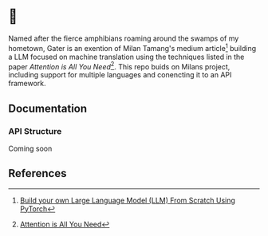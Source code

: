 # 🐊

Named after the fierce amphibians roaming around the swamps of my hometown, Gater is an exention of Milan Tamang's medium article[^1] building a LLM focused on machine translation using the techniques listed in the paper *Attention is All You Need*[^2]. This repo buids on Milans project, including support for multiple languages and conencting it to an API framework.

## Documentation
### API Structure
Coming soon

## References
[^1]:[Build your own Large Language Model (LLM) From Scratch Using PyTorch](https://pub.towardsai.net/build-your-own-large-language-model-llm-from-scratch-using-pytorch-9e9945c24858)
[^2]:[Attention is All You Need](https://arxiv.org/abs/1706.03762)
